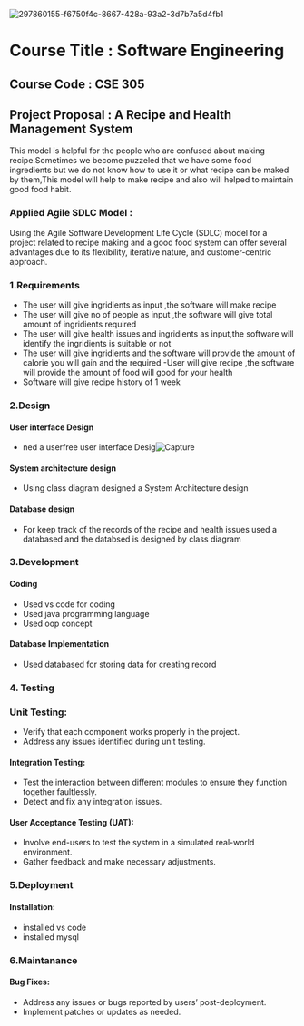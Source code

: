 
![297860155-f6750f4c-8667-428a-93a2-3d7b7a5d4fb1](https://github.com/KamonaRoy000/Projects/assets/130241636/3f1cfba4-a696-4123-8ab2-8a731bc92e5a)
# Course Title : Software Engineering 
## Course Code : CSE 305
## Project Proposal : A Recipe and Health Management System
This model is helpful for the people who are confused about making recipe.Sometimes we become puzzeled that we have some food ingredients but we do not know how to use it or what recipe can be maked by them,This model will help to make recipe and also will helped to maintain good food habit.

### Applied Agile SDLC Model :
Using the Agile Software Development Life Cycle (SDLC) model for a project related to recipe making and a good food system can offer several advantages due to its flexibility, iterative nature, and customer-centric approach.


### 1.Requirements 
- The user will give ingridients as input ,the software will make recipe
- The user will give  no of people as input ,the software will give total amount of ingridients required
- The user will give health issues and ingridients as input,the software will identify the  ingridients is suitable or not
- The user will give ingridients and the software will provide the amount of calorie you will gain and the required
-User will give recipe ,the software will provide the amount of food will good for your health
- Software will give recipe history of 1 week

### 2.Design
#### User interface Design

- ned a userfree user interface
Desig![Capture](https://github.com/KamonaRoy000/Projects/assets/130241636/b3a4f6f4-5716-444e-83a2-b723deb28f99)
#### System architecture design
- Using class diagram designed a System Architecture design
#### Database design
- For keep track of the records of the recipe and health issues used a databased and the databsed is designed by class diagram
### 3.Development
#### Coding
- Used vs code for coding
- Used java programming language
- Used oop concept

#### Database Implementation
- Used databased for storing data for creating record
### 4. Testing 
### Unit Testing:
-	Verify that each component works properly in the project.
-	Address any issues identified during unit testing.
#### Integration Testing:
-	Test the interaction between different modules to ensure they function together faultlessly.
-	Detect and fix any integration issues.
#### User Acceptance Testing (UAT):
-	Involve end-users to test the system in a simulated real-world environment.
-	Gather feedback and make necessary adjustments.

### 5.Deployment
#### Installation:
- installed vs code
- installed mysql

### 6.Maintanance
#### Bug Fixes:
-	Address any issues or bugs reported by users’ post-deployment.
-	Implement patches or updates as needed.



